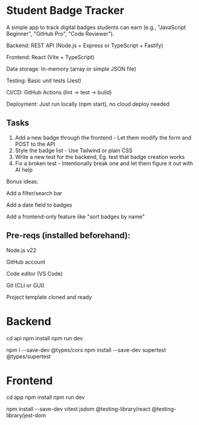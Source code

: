 # Student Badge Tracker

A simple app to track digital badges students can earn (e.g., "JavaScript Beginner", "GitHub Pro", "Code Reviewer").

Backend: REST API (Node.js + Express or TypeScript + Fastify)

Frontend: React (Vite + TypeScript)

Data storage: In-memory (array or simple JSON file)

Testing: Basic unit tests (Jest)

CI/CD: GitHub Actions (lint → test → build)

Deployment: Just run locally (npm start), no cloud deploy needed


## Tasks
1. Add a new badge through the frontend - Let them modify the form and POST to the API
1. Style the badge list - Use Tailwind or plain CSS
1. Write a new test for the backend, Eg. test that badge creation works
1. Fix a broken test - Intentionally break one and let them figure it out with AI help


Bonus ideas:

Add a filter/search bar

Add a date field to badges

Add a frontend-only feature like "sort badges by name"

## Pre-reqs (installed beforehand):

Node.js v22

GitHub account

Code editor (VS Code)

Git (CLI or GUI)

Project template cloned and ready

# Backend
cd api
npm install
npm run dev

npm i --save-dev @types/cors
npm install --save-dev supertest @types/supertest

# Frontend
cd app
npm install
npm run dev


npm install --save-dev vitest jsdom @testing-library/react @testing-library/jest-dom

